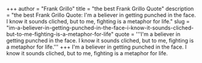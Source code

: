 +++
author = "Frank Grillo"
title = "the best Frank Grillo Quote"
description = "the best Frank Grillo Quote: I'm a believer in getting punched in the face. I know it sounds cliched, but to me, fighting is a metaphor for life."
slug = "im-a-believer-in-getting-punched-in-the-face-i-know-it-sounds-cliched-but-to-me-fighting-is-a-metaphor-for-life"
quote = '''I'm a believer in getting punched in the face. I know it sounds cliched, but to me, fighting is a metaphor for life.'''
+++
I'm a believer in getting punched in the face. I know it sounds cliched, but to me, fighting is a metaphor for life.
